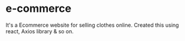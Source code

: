 # e-commerce
It's a Ecommerce website for selling clothes online. Created this using react, Axios library &amp; so on.
